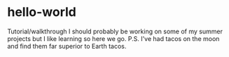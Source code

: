 # hello-world
Tutorial/walkthrough
I should probably be working on some of my summer projects but I like learning so here we go. 
P.S. I've had tacos on the moon and find them far superior to Earth tacos.
